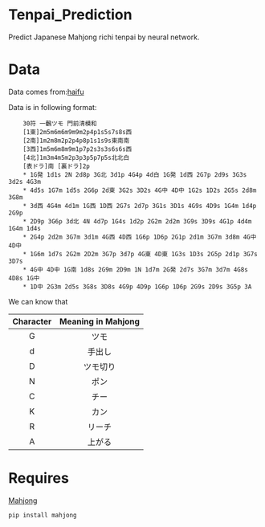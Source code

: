 # Tenpai_Prediction
Predict Japanese Mahjong richi tenpai by neural network.

# Data
Data comes from:[haifu](http://totutohoku.b23.coreserver.jp/hp/HAIHU.htm)

Data is in following format:
```
    30符 一飜ツモ 門前清模和 
    [1東]2m5m6m6m9m9m2p4p1s5s7s8s西
    [2南]1m2m8m2p2p4p8p1s1s9s東南南
    [3西]1m5m6m8m9m1p7p2s3s3s6s6s西
    [4北]1m3m4m5m2p3p3p5p7p5s北北白
    [表ドラ]南 [裏ドラ]2p
    * 1G発 1d1s 2N 2d8p 3G北 3d1p 4G4p 4d白 1G発 1d西 2G7p 2d9s 3G3s 3d2s 4G3m
    * 4d5s 1G7m 1d5s 2G6p 2d東 3G2s 3D2s 4G中 4D中 1G2s 1D2s 2G5s 2d8m 3G8m
    * 3d西 4G4m 4d1m 1G西 1D西 2G7s 2d7p 3G1s 3D1s 4G9s 4D9s 1G4m 1d4p 2G9p
    * 2D9p 3G6p 3d北 4N 4d7p 1G4s 1d2p 2G2m 2d2m 3G9s 3D9s 4G1p 4d4m 1G4m 1d4s
    * 2G4p 2d2m 3G7m 3d1m 4G西 4D西 1G6p 1D6p 2G1p 2d1m 3G7m 3d8m 4G中 4D中
    * 1G6m 1d7s 2G2m 2D2m 3G7p 3d7p 4G東 4D東 1G3s 1D3s 2G5p 2d1p 3G7s 3D7s
    * 4G中 4D中 1G南 1d8s 2G9m 2D9m 1N 1d7m 2G発 2d7s 3G7m 3d7m 4G8s 4D8s 1G中
    * 1D中 2G3m 2d5s 3G8s 3D8s 4G9p 4D9p 1G6p 1D6p 2G9s 2D9s 3G5p 3A
```
We can know that

| Character | Meaning in Mahjong |
| :-------: | :----------------: |
|     G     |        ツモ        |
|     d     |       手出し       |
|     D     |      ツモ切り      |
|     N     |        ポン        |
|     C     |        チー        |
|     K     |        カン        |
|     R     |       リーチ       |
|     A     |       上がる       |

# Requires
[Mahjong](https://github.com/MahjongRepository/mahjong)
```
pip install mahjong
```


